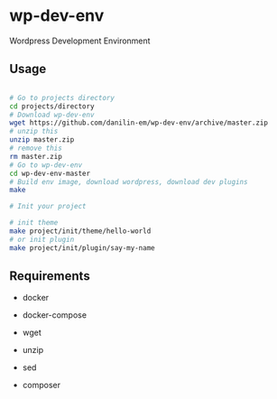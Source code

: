 # wp-dev-env
Wordpress Development Environment

## Usage

```bash

# Go to projects directory
cd projects/directory
# Download wp-dev-env
wget https://github.com/danilin-em/wp-dev-env/archive/master.zip
# unzip this
unzip master.zip
# remove this
rm master.zip
# Go to wp-dev-env
cd wp-dev-env-master
# Build env image, download wordpress, download dev plugins
make

# Init your project

# init theme
make project/init/theme/hello-world
# or init plugin
make project/init/plugin/say-my-name

```

## Requirements

- docker
- docker-compose

- wget
- unzip
- sed

- composer

